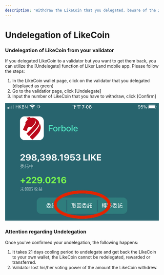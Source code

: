 ```yaml
---
description: 'Withdraw the LikeCoin that you delegated, beware of the 21 days cooling period'
---
```


# Undelegation of LikeCoin

### **Undelegation of LikeCoin from your validator**

If you delegated LikeCoin to a validator but you want to get them back, you can utilize the \[Undelegate\] function of Liker Land mobile app. Please follow the steps:

1.  In the LikeCoin wallet page, click on the validator that you delegated \(displayed as green\)
2. Go to the validatior page, click \[Undelegate\]
3. Input the number of LikeCoin that you have to withdraw, click \[Confirm\]

![](../../.gitbook/assets/img_2328.jpg)

### **Attention regarding Undelegation**

Once you've confirmed your undelegation, the following happens:

1. It takes 21 days cooling period to undelegate and get back the LikeCoin to your own wallet, the LikeCoin cannot be redelegated, rewarded or transferred.
2. Validator lost his/her voting power of the amount the LikeCoin withdrew.

